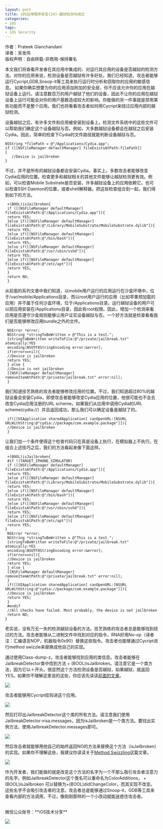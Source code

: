 ```yaml
---
layout: post  
title: iOS应用程序安全(24)-越狱检测与绕过  
categories:  
- iOS  
tags:    
- iOS Security
---   
```


作者：Prateek Gianchandani  
译者：吴发伟   
版权声明：自由转载-非商用-保持署名


本文我们将查看开发者在其应用中集成的、对运行其应用的设备是否越狱的检测方法。对你的应用来说，检测设备是否越狱有许多好处。我们已经知道，攻击者能够运行Cycript,GDB,Snoop-it等工具来执行运行时分析和窃取你的应用的敏感信息。 如果你确实想要为你的应用添加附加的安全层，你不应该允许你的应用在越狱设备上运行。请注意数百万的用户越狱了他们的设备，因此不让你的应用在越狱设备上运行可能会对你的用户基数造成较大的影响。你能做的另一件事就是禁用某些功能而不是整个应用。我们也将看看攻击者如何用Cycript来绕过应用内部的越狱检测。


设备越狱之后，有许多文件和应用被安装到设备上。检测文件系统中的这些文件可以帮助我们确定这个设备越狱与否。例如，大多数越狱设备都会在越狱之后安装Cydia。因此，简单的检查下Cydia的文件路径就能判断设备越狱与否。



	NSString *filePath = @"/Applications/Cydia.app";
	if ([[NSFileManager defaultManager] fileExistsAtPath:filePath])
	{
	   //Device is jailbroken
	}


不过，并不是所有的越狱设备都会安装Cydia。事实上，多数攻击者能够改变Cydia应用的位置。检查更多和越狱相关的其他文件能够让越狱检测更有效。例如，可以检查Mobile Substrate是否安装，许多越狱设备上的应用依赖它。也可以检查SSH Daemon的位置，或者shell解释器。把这些检查组合到一起，我们得到如下的方法。


	 +(BOOL)isJailbroken{
	 if ([[NSFileManager defaultManager] fileExistsAtPath:@"/Applications/Cydia.app"]){
	 return YES;
	 }else if([[NSFileManager defaultManager] fileExistsAtPath:@"/Library/MobileSubstrate/MobileSubstrate.dylib"]){
	 return YES;
	 }else if([[NSFileManager defaultManager] fileExistsAtPath:@"/bin/bash"]){
	 return YES;
	 }else if([[NSFileManager defaultManager] fileExistsAtPath:@"/usr/sbin/sshd"]){
	 return YES;
	 }else if([[NSFileManager defaultManager] fileExistsAtPath:@"/etc/apt"]){
	 return YES;
	 }
	 return NO;
	 }


从前面的系列文章中我们知道，以mobile用户运行的应用运行在沙盒环境中，位于/var/mobile/Applications目录，而以root用户运行的应用（比如苹果预加载的应用）并不属于任何沙盒环境，位于/Applications目录。运行越狱设备的用户可以把应用安装在/Applications目录，因此有root权限。因此，增加一个检测来看应用是否遵守沙盒规则能够让用户证实设备越狱与否。一个好方法就是检查看看我们是否能够修改应用bundle之外的文件。



	 NSError *error;
	 NSString *stringToBeWritten = @"This is a test.";
	 [stringToBeWritten writeToFile:@"/private/jailbreak.txt" atomically:YES
	 encoding:NSUTF8StringEncoding error:&error];
	 if(error==nil){
	 //Device is jailbroken
	 return YES;
	 } else {
	 //Device is not jailbroken
	 [[NSFileManager defaultManager] removeItemAtPath:@"/private/jailbreak.txt" error:nil];
	 }


我们知道技艺熟练的攻击者能够修改应用的位置。不过，我们知道超过80%的越狱设备会安装Cydia，即使攻击者能够改变Cydia应用的位置，他很可能也不会去改变Cydia应用注册的URL scheme。如果我们从应用中调用Cydia的URL scheme(cydia://）并且返回成功，那么我们可以确定设备是越狱了的。


	 if([[UIApplication sharedApplication] canOpenURL:[NSURL URLWithString:@"cydia://package/com.example.package"]]){
	 //Device is jailbroken
	 }


让我们加一个条件使得这个检查代码只在真是设备上执行，在模拟器上不执行。在组合上述技巧之后，我们的方法看起来像下面这样。


	 +(BOOL)isJailbroken{
	 #if !(TARGET_IPHONE_SIMULATOR)
	 if ([[NSFileManager defaultManager] fileExistsAtPath:@"/Applications/Cydia.app"]){
	 return YES;
	 }else if([[NSFileManager defaultManager] fileExistsAtPath:@"/Library/MobileSubstrate/MobileSubstrate.dylib"]){
	 return YES;
	 }else if([[NSFileManager defaultManager] fileExistsAtPath:@"/bin/bash"]){
	 return YES;
	 }else if([[NSFileManager defaultManager] fileExistsAtPath:@"/usr/sbin/sshd"]){
	 return YES;
	 }else if([[NSFileManager defaultManager] fileExistsAtPath:@"/etc/apt"]){
	 return YES;
    }
	 NSError *error;
	 NSString *stringToBeWritten = @"This is a test.";
	 [stringToBeWritten writeToFile:@"/private/jailbreak.txt" atomically:YES
	 encoding:NSUTF8StringEncoding error:&error];
	 if(error==nil){
	 //Device is jailbroken
	 return YES;
	 } else {
	 [[NSFileManager defaultManager] removeItemAtPath:@"/private/jailbreak.txt" error:nil];
	 }
	 if([[UIApplication sharedApplication] canOpenURL:[NSURL URLWithString:@"cydia://package/com.example.package"]]){
	 //Device is jailbroken
	 return YES;
	 }
	 #endif
	 //All checks have failed. Most probably, the device is not jailbroken
	 return NO;
    }


老实说，没有万无一失的检测越狱设备的方法。技艺熟练的攻击者总是能够找到绕过的方法。攻击者能够从二进制文件中找到对应的指令，RNA好用No-op（译者注：汇编语言NOP，机器指令0x90）替换这些指令。攻击者也能够通过Cycript进行method swizzle来替换成他自己的实现。

通过使用Class-dump-z，攻击者能够找到应用的类信息。攻击者能够在JailbreakDetector类中找到方法 + (BOOL)isJailbroken。请注意它是一个类方法，因为它以＋开头。很显然这个方法检测设备是否越狱，如果越狱，就返回YES。如果你不理解这里说的这些，你应该先读读[前面的文章][1]。


![](http://resources.infosecinstitute.com/wp-content/uploads/112513_1713_IOSApplicat1.png)


攻击者能够用Cycript挂钩进这个应用。

![](http://resources.infosecinstitute.com/wp-content/uploads/112513_1713_IOSApplicat2.png)


然后打印出JailbreakDetector这个类的所有方法。请注意我们使用JailbreakDetector->isa.messages，因为isJailbroken是一个类方法。要找出实例方法，使用JailbreakDetector.messages即可。


![](http://resources.infosecinstitute.com/wp-content/uploads/112513_1713_IOSApplicat3.png)


然后攻击者就能够用他自己的始终返回NO的方法来替换这个方法（isJailbroken）的实现。如果你不理解这些，我建议你读读关于[Method Swizzling][2]这篇文章。


![](http://resources.infosecinstitute.com/wp-content/uploads/112513_1713_IOSApplicat4.png)


作为开发者，我们能做的就是改变这个方法的名字为一个不那么吸引攻击者注意力的名字。例如JailbreakDetector这个类名可以重命名为ColorAdditions， +(BOOL)isJailbroken 可以替换为+(BOOL)didChangeColor，而其实现不改变。这些名字不会吸引攻击者的注意。攻击者总是能够通过Snoop-it，GDB等工具来查看内部的方法调用，不过，像刚刚那样的一个小改动就能迷惑住攻击者。


<br>
微信公众账号：**iOS技术分享**

![](http://farm3.staticflickr.com/2826/10855679484_56b7429bd6.jpg)


[1]:http://wufawei.com/2013/11/ios-application-security-summary/ 

[2]:http://wufawei.com/2013/11/ios-application-security-8/ 
[3]:http://resources.infosecinstitute.com/ios-application-security-part-23-jailbreak-detection-evasion/ 




